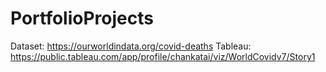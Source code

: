 # PortfolioProjects

Dataset: https://ourworldindata.org/covid-deaths
Tableau: https://public.tableau.com/app/profile/chankatai/viz/WorldCovidv7/Story1
